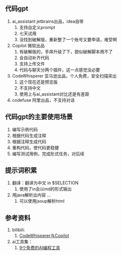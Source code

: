 ## 代码gpt
1. ai_assistant jetbrains出品，idea自带
   1. 支持自定义prompt
   2. 七天试用
   3. 没找到破解版，重新整了一个账号又要申请，难受啊
2. Copilot 微软出品
   1. 有破解版的，手痒升级了下，貌似破解脚本用不了
   2. 会自动补齐代码
   3. 支持上传文件
   4. 代码与聊天分两个插件，这一点感觉没必要
3. CodeWhisperer 亚马逊出品，个人免费，安全扫描突出
   1. 这个现在还是预览版
   2. 不支持中文
   3. 使用上与ai_assistant对比还是有差距
4. codefuse 阿里出品，不支持对话

## 代码gpt的主要使用场景
1. 编写示例代码
2. 根据代码生成注释
3. 根据注释生成代码
4. 重构代码，使代码更稳健
5. 编写测试用例，完成形式任务，对后续

## 提示词积累
1. 翻译：翻译为中文 in $SELECTION
   1. 使用了in会以md的形式输出
2. 用java解析出内容 <html>...<html>
   1. 可以使用jsoup解析html

## 参考资料
1. bilibili:
   1. [CodeWhisperer与Copilot](https://www.bilibili.com/video/BV11N411z75Y/)
2. ai工具集：
   1. [9个免费的AI编程工具](https://ai-bot.cn/best-ai-coding-assistant-tools/)
